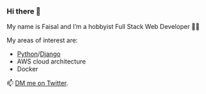 ### Hi there 👋

<!--
**faisalzone/faisalzone** is a ✨ _special_ ✨ repository because its `README.md` (this file) appears on your GitHub profile.

Here are some ideas to get you started:

- 🔭 I’m currently working on ...
- 🌱 I’m currently learning ...
- 👯 I’m looking to collaborate on ...
- 🤔 I’m looking for help with ...
- 💬 Ask me about ...
- 📫 How to reach me: ...
- 😄 Pronouns: ...
- ⚡ Fun fact: ...
-->

My name is Faisal and I’m a hobbyist Full Stack Web Developer 👴🏼

My areas of interest are: 

- [Python](https://www.python.org/)/[Django](https://www.djangoproject.com/)
- AWS cloud architecture
- Docker

📫 [DM me on Twitter](https://twitter.com/cloudnumber009).
